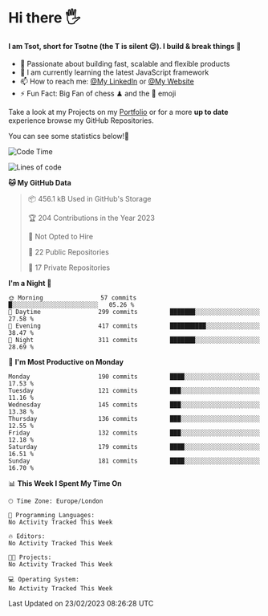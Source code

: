 # Hi there :raised_hand_with_fingers_splayed:
#### I am Tsot, short for Tsotne (the T is silent :wink:). I build & break things :space_invader:
- :telescope: Passionate about building fast, scalable and flexible products
- :seedling: I am currently learning the latest JavaScript framework 
- :mailbox: How to reach me: [@My LinkedIn](https://www.linkedin.com/in/tsotne-gvadzabia/) or [@My Website](https://tsotne.co.uk/contact)
- :zap: Fun Fact: Big Fan of chess ♟ and the 👾 emoji

Take a look at my Projects on my [Portfolio](https://tsotne.co.uk/) or for a more **up to date** experience browse my GitHub Repositories.

You can see some statistics below!:space_invader:
<!--START_SECTION:waka-->
![Code Time](http://img.shields.io/badge/Code%20Time-761%20hrs%202%20mins-blue)

![Lines of code](https://img.shields.io/badge/From%20Hello%20World%20I%27ve%20Written-2.2%20million%20lines%20of%20code-blue)

**🐱 My GitHub Data** 

> 📦 456.1 kB Used in GitHub's Storage 
 > 
> 🏆 204 Contributions in the Year 2023
 > 
> 🚫 Not Opted to Hire
 > 
> 📜 22 Public Repositories 
 > 
> 🔑 17 Private Repositories 
 > 
**I'm a Night 🦉** 

```text
🌞 Morning                57 commits          █░░░░░░░░░░░░░░░░░░░░░░░░   05.26 % 
🌆 Daytime                299 commits         ███████░░░░░░░░░░░░░░░░░░   27.58 % 
🌃 Evening                417 commits         ██████████░░░░░░░░░░░░░░░   38.47 % 
🌙 Night                  311 commits         ███████░░░░░░░░░░░░░░░░░░   28.69 % 
```
📅 **I'm Most Productive on Monday** 

```text
Monday                   190 commits         ████░░░░░░░░░░░░░░░░░░░░░   17.53 % 
Tuesday                  121 commits         ███░░░░░░░░░░░░░░░░░░░░░░   11.16 % 
Wednesday                145 commits         ███░░░░░░░░░░░░░░░░░░░░░░   13.38 % 
Thursday                 136 commits         ███░░░░░░░░░░░░░░░░░░░░░░   12.55 % 
Friday                   132 commits         ███░░░░░░░░░░░░░░░░░░░░░░   12.18 % 
Saturday                 179 commits         ████░░░░░░░░░░░░░░░░░░░░░   16.51 % 
Sunday                   181 commits         ████░░░░░░░░░░░░░░░░░░░░░   16.70 % 
```


📊 **This Week I Spent My Time On** 

```text
🕑︎ Time Zone: Europe/London

💬 Programming Languages: 
No Activity Tracked This Week

🔥 Editors: 
No Activity Tracked This Week

🐱‍💻 Projects: 
No Activity Tracked This Week

💻 Operating System: 
No Activity Tracked This Week
```


 Last Updated on 23/02/2023 08:26:28 UTC
<!--END_SECTION:waka-->
